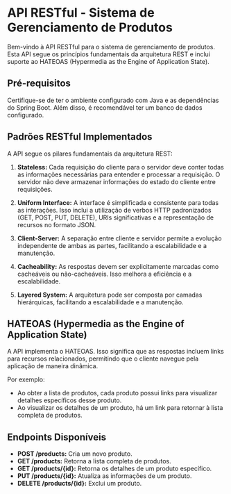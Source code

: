 # API RESTful - Sistema de Gerenciamento de Produtos

Bem-vindo à API RESTful para o sistema de gerenciamento de produtos. Esta API segue os princípios fundamentais da arquitetura REST e inclui suporte ao HATEOAS (Hypermedia as the Engine of Application State).

## Pré-requisitos
Certifique-se de ter o ambiente configurado com Java e as dependências do Spring Boot. Além disso, é recomendável ter um banco de dados configurado.

## Padrões RESTful Implementados
A API segue os pilares fundamentais da arquitetura REST:

1. **Stateless:** Cada requisição do cliente para o servidor deve conter todas as informações necessárias para entender e processar a requisição. O servidor não deve armazenar informações do estado do cliente entre requisições.

2. **Uniform Interface:** A interface é simplificada e consistente para todas as interações. Isso inclui a utilização de verbos HTTP padronizados (GET, POST, PUT, DELETE), URIs significativas e a representação de recursos no formato JSON.

3. **Client-Server:** A separação entre cliente e servidor permite a evolução independente de ambas as partes, facilitando a escalabilidade e a manutenção.

4. **Cacheability:** As respostas devem ser explicitamente marcadas como cacheáveis ou não-cacheáveis. Isso melhora a eficiência e a escalabilidade.

5. **Layered System:** A arquitetura pode ser composta por camadas hierárquicas, facilitando a escalabilidade e a manutenção.

## HATEOAS (Hypermedia as the Engine of Application State)
A API implementa o HATEOAS. Isso significa que as respostas incluem links para recursos relacionados, permitindo que o cliente navegue pela aplicação de maneira dinâmica.

Por exemplo:
- Ao obter a lista de produtos, cada produto possui links para visualizar detalhes específicos desse produto.
- Ao visualizar os detalhes de um produto, há um link para retornar à lista completa de produtos.

## Endpoints Disponíveis

- **POST /products:** Cria um novo produto.
- **GET /products:** Retorna a lista completa de produtos.
- **GET /products/{id}:** Retorna os detalhes de um produto específico.
- **PUT /products/{id}:** Atualiza as informações de um produto.
- **DELETE /products/{id}:** Exclui um produto.
